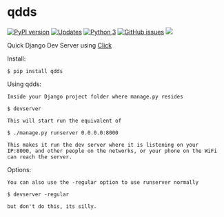 # qdds

[![PyPI version](https://badge.fury.io/py/qdds.svg)](https://badge.fury.io/py/qdds)
[![Updates](https://pyup.io/repos/github/benmcnelly/qdds/shield.svg)](https://pyup.io/repos/github/benmcnelly/qdds/)
[![Python 3](https://pyup.io/repos/github/benmcnelly/qdds/python-3-shield.svg)](https://pyup.io/repos/github/benmcnelly/qdds/)
[![GitHub issues](https://img.shields.io/github/issues/benmcnelly/qdds.svg)](https://github.com/benmcnelly/qdds/issues)
[![](https://img.shields.io/badge/badger-approved-ff69b4.svg)](https://www.youtube.com/watch?v=EIyixC9NsLI)

Quick Django Dev Server using [Click](https://github.com/pallets/click)

Install:

    $ pip install qdds

Using qdds:

    Inside your Django project folder where manage.py resides
    
    $ devserver
    
    This will start run the equivalent of
    
    $ ./manage.py runserver 0.0.0.0:8000
    
    This makes it run the dev server where it is listening on your IP:8000, and other people on the networks, or your phone on the WiFi can reach the server.
    
Options:

    You can also use the -regular option to use runserver normally
    
    $ devserver -regular
    
    but don't do this, its silly.

